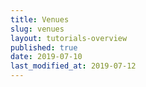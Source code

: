 ```yaml
---
title: Venues
slug: venues
layout: tutorials-overview
published: true
date: 2019-07-10
last_modified_at: 2019-07-12
---
```

